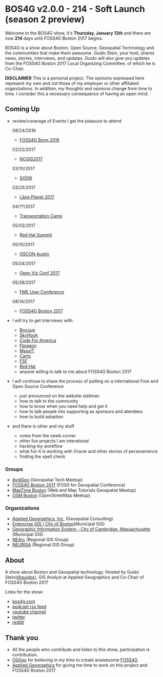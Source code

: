 # BOS4G v2.0.0 - 214 - Soft Launch (season 2 preview)

Welcome to the BOS4G show, it's **Thursday, January 12th** and there are now **214** days until FOSS4G Boston 2017 begins.

BOS4G is a show about Boston, Open Source, Geospatial Technology and the communities that make them awesome. Guido Stein, your host, shares news, stories, interviews, and updates. Guido will also give you updates from the FOSS4G Boston 2017 Local Organizing Committee, of which he is Co-Chair.

**DISCLAIMER** This is a personal project. The opinions expressed here represent my own and not those of my employer or other affiliated organizations. In addition, my thoughts and opinions change from time to time. I consider this a necessary consequence of having an open mind.

## Coming Up

- review/coverage of Events I get the pleasure to attend

  08/24/2016

  - [FOSS4G Bonn 2016](http://2016.foss4g.org)

  02/22/2017

  - [NCGIS2017](http://ncgisconference.com)

  03/10/2017

  - [SXSW](https://www.sxsw.com)

  03/25/2017

  - [Libre Planet 2017](https://libreplanet.org/2017)

  04/??/2017

  - [Transportation Camp](http://transportationcamp.org)

  05/02/2017

  - [Red Hat Summit](https://www.redhat.com/en/summit/2017)

  05/10/2017

  - [OSCON Austin](http://conferences.oreilly.com/oscon/oscon-tx)

  05/24/2017

  - [Open Viz Conf 2017](https://openvisconf.com/#register)

  05/28/2017

  - [FME User Conference](https://fmeuc.com)

  08/14/2017

  - [FOSS4G Boston 2017](http://2017.foss4g.org/)

- I will try to get interviews with:

  - [Bocoup](https://bocoup.com)
  - [SkyHook](http://www.skyhookwireless.com)
  - [Code For America](http://www.codeforboston.org)
  - [Paragon](http://www.paragoncorporation.com/rates)
  - [MassIT](http://www.mass.gov/anf/research-and-tech/oversight-agencies/itd)
  - [Carto](https://carto.com)
  - [FSF](http://www.fsf.org)
  - [Red Hat](https://www.redhat.com)
  - anyone willing to talk to me about FOSS4G Boston 2017

- I will continue to share the process of putting on a international Free and Open Source Conference

  - just announced on the website stallman
  - how to talk to the community
  - how to know when you need help and get it
  - how to talk people into supporting as sponsors and atendees
  - how to build adoption

- and there is other and my stuff

  - notes from the newb corner
  - other fun projects I am interational
  - hacking my workflow
  - what fun it is working with Oracle and other stories of perseverience
  - finding the spell check

### Groups

- [AvidGeo](http://www.avidgeo.com) (Geospatial Tech Meetup)
- [FOSS4G Boston 2017](http://2017.foss4g.org) (FOSS for Geospatial Conference)
- [MapTime Boston](http://www.meetup.com/Maptime-Boston) (Web and Map Tutorials Geospatial Meetup)
- [OSM Boston](http://www.meetup.com/OpenStreetMap-Boston) (OpenStreetMap Meetup)

### Organizations

- [Applied Geographics, Inc.](www.appgeo.com) (Geospatial Consulting)
- [Enterprise GIS | City of Boston](https://www.cityofboston.gov/maps/)(Municipal GIS)
- [Geographic Information System - City of Cambridge, Massachusetts](http://www.cambridgema.gov/GIS/) (Municipal GIS)
- [NEArc](http://www.northeastarc.org/) (Regional GIS Group)
- [NEURISA](http://www.neurisa.org/) (Regional GIS Group)

## About

A show about Boston and Geospatial technology. Hosted by Guido Stein([@guidos](http://www.twitter.com/guidos)), GIS Analyst at Applied Geographics and Co-Chair of FOSS4G Boston 2017

Links for the show:

- [bos4g.com](http://bos4g.com)
- [podcast rss feed](http://feeds.soundcloud.com/users/soundcloud:users:208014781/sounds.rss)
- [youtube channel](https://www.youtube.com/channel/UCZaniYbhIE23wmZU48-XgQg)
- [twitter](http://www.twitter.com/guidos)
- [reddit](https://www.reddit.com/r/bos4g)

## Thank you

- All the people who contribute and listen to this show, participation is contribution.
- [OSGeo](http://www.osgeo.org/) for believing in my time to create anawesome [FOSS4G](http://foss4g.org)
- [Applied Geographics](http://appgeo.com) for giving me time to work on this project and FOSS4G Boston 2017
